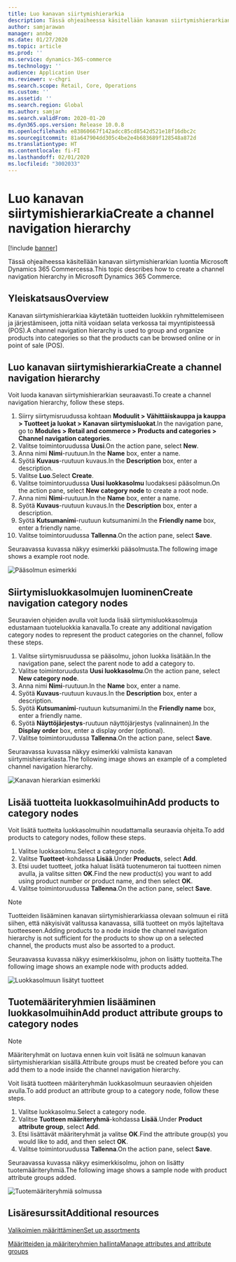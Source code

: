```yaml
---
title: Luo kanavan siirtymishierarkia
description: Tässä ohjeaiheessa käsitellään kanavan siirtymishierarkian luontia Microsoft Dynamics 365 Commercessa.
author: samjarawan
manager: annbe
ms.date: 01/27/2020
ms.topic: article
ms.prod: ''
ms.service: dynamics-365-commerce
ms.technology: ''
audience: Application User
ms.reviewer: v-chgri
ms.search.scope: Retail, Core, Operations
ms.custom: ''
ms.assetid: ''
ms.search.region: Global
ms.author: samjar
ms.search.validFrom: 2020-01-20
ms.dyn365.ops.version: Release 10.0.8
ms.openlocfilehash: e83860667f142adcc85cd8542d521e18f16dbc2c
ms.sourcegitcommit: 81a647904dd305c4be2e4b683689f128548a872d
ms.translationtype: HT
ms.contentlocale: fi-FI
ms.lasthandoff: 02/01/2020
ms.locfileid: "3002033"
---
```

# <a name="create-a-channel-navigation-hierarchy"></a><span data-ttu-id="85d01-103">Luo kanavan siirtymishierarkia</span><span class="sxs-lookup"><span data-stu-id="85d01-103">Create a channel navigation hierarchy</span></span>


[!include [banner](includes/banner.md)]

<span data-ttu-id="85d01-104">Tässä ohjeaiheessa käsitellään kanavan siirtymishierarkian luontia Microsoft Dynamics 365 Commercessa.</span><span class="sxs-lookup"><span data-stu-id="85d01-104">This topic describes how to create a channel navigation hierarchy in Microsoft Dynamics 365 Commerce.</span></span>

## <a name="overview"></a><span data-ttu-id="85d01-105">Yleiskatsaus</span><span class="sxs-lookup"><span data-stu-id="85d01-105">Overview</span></span>

<span data-ttu-id="85d01-106">Kanavan siirtymishierarkiaa käytetään tuotteiden luokkiin ryhmittelemiseen ja järjestämiseen, jotta niitä voidaan selata verkossa tai myyntipisteessä (POS).</span><span class="sxs-lookup"><span data-stu-id="85d01-106">A channel navigation hierarchy is used to group and organize products into categories so that the products can be browsed online or in point of sale (POS).</span></span>

## <a name="create-a-channel-navigation-hierarchy"></a><span data-ttu-id="85d01-107">Luo kanavan siirtymishierarkia</span><span class="sxs-lookup"><span data-stu-id="85d01-107">Create a channel navigation hierarchy</span></span>

<span data-ttu-id="85d01-108">Voit luoda kanavan siirtymishierarkian seuraavasti.</span><span class="sxs-lookup"><span data-stu-id="85d01-108">To create a channel navigation hierarchy, follow these steps.</span></span>

1. <span data-ttu-id="85d01-109">Siirry siirtymisruudussa kohtaan **Moduulit \> Vähittäiskauppa ja kauppa \> Tuotteet ja luokat \> Kanavan siirtymisluokat**.</span><span class="sxs-lookup"><span data-stu-id="85d01-109">In the navigation pane, go to **Modules \> Retail and commerce \> Products and categories \> Channel navigation categories**.</span></span>
1. <span data-ttu-id="85d01-110">Valitse toimintoruudussa **Uusi**.</span><span class="sxs-lookup"><span data-stu-id="85d01-110">On the action pane, select **New**.</span></span>
1. <span data-ttu-id="85d01-111">Anna nimi **Nimi**-ruutuun.</span><span class="sxs-lookup"><span data-stu-id="85d01-111">In the **Name** box, enter a name.</span></span>
1. <span data-ttu-id="85d01-112">Syötä **Kuvaus**-ruutuun kuvaus.</span><span class="sxs-lookup"><span data-stu-id="85d01-112">In the **Description** box, enter a description.</span></span>
1. <span data-ttu-id="85d01-113">Valitse **Luo**.</span><span class="sxs-lookup"><span data-stu-id="85d01-113">Select **Create**.</span></span>
1. <span data-ttu-id="85d01-114">Valitse toimintoruudussa **Uusi luokkasolmu** luodaksesi pääsolmun.</span><span class="sxs-lookup"><span data-stu-id="85d01-114">On the action pane, select **New category node** to create a root node.</span></span>
1. <span data-ttu-id="85d01-115">Anna nimi **Nimi**-ruutuun.</span><span class="sxs-lookup"><span data-stu-id="85d01-115">In the **Name** box, enter a name.</span></span>
1. <span data-ttu-id="85d01-116">Syötä **Kuvaus**-ruutuun kuvaus.</span><span class="sxs-lookup"><span data-stu-id="85d01-116">In the **Description** box, enter a description.</span></span>
1. <span data-ttu-id="85d01-117">Syötä **Kutsumanimi**-ruutuun kutsumanimi.</span><span class="sxs-lookup"><span data-stu-id="85d01-117">In the **Friendly name** box, enter a friendly name.</span></span>
1. <span data-ttu-id="85d01-118">Valitse toimintoruudussa **Tallenna**.</span><span class="sxs-lookup"><span data-stu-id="85d01-118">On the action pane, select **Save**.</span></span>

<span data-ttu-id="85d01-119">Seuraavassa kuvassa näkyy esimerkki pääsolmusta.</span><span class="sxs-lookup"><span data-stu-id="85d01-119">The following image shows a example root node.</span></span>

![Pääsolmun esimerkki](media/create-channel-hierarchy-1.png)

## <a name="create-navigation-category-nodes"></a><span data-ttu-id="85d01-121">Siirtymisluokkasolmujen luominen</span><span class="sxs-lookup"><span data-stu-id="85d01-121">Create navigation category nodes</span></span>

<span data-ttu-id="85d01-122">Seuraavien ohjeiden avulla voit luoda lisää siirtymisluokkasolmuja edustamaan tuoteluokkia kanavalla.</span><span class="sxs-lookup"><span data-stu-id="85d01-122">To create any additional navigation category nodes to represent the product categories on the channel, follow these steps.</span></span>

1. <span data-ttu-id="85d01-123">Valitse siirtymisruudussa se pääsolmu, johon luokka lisätään.</span><span class="sxs-lookup"><span data-stu-id="85d01-123">In the navigation pane, select the parent node to add a category to.</span></span>
1. <span data-ttu-id="85d01-124">Valitse toimintoruudusta **Uusi luokkasolmu**.</span><span class="sxs-lookup"><span data-stu-id="85d01-124">On the action pane, select **New category node**.</span></span>
1. <span data-ttu-id="85d01-125">Anna nimi **Nimi**-ruutuun.</span><span class="sxs-lookup"><span data-stu-id="85d01-125">In the **Name** box, enter a name.</span></span>
1. <span data-ttu-id="85d01-126">Syötä **Kuvaus**-ruutuun kuvaus.</span><span class="sxs-lookup"><span data-stu-id="85d01-126">In the **Description** box, enter a description.</span></span>
1. <span data-ttu-id="85d01-127">Syötä **Kutsumanimi**-ruutuun kutsumanimi.</span><span class="sxs-lookup"><span data-stu-id="85d01-127">In the **Friendly name** box, enter a friendly name.</span></span>
1. <span data-ttu-id="85d01-128">Syötä **Näyttöjärjestys**-ruutuun näyttöjärjestys (valinnainen).</span><span class="sxs-lookup"><span data-stu-id="85d01-128">In the **Display order** box, enter a display order (optional).</span></span>
1. <span data-ttu-id="85d01-129">Valitse toimintoruudussa **Tallenna**.</span><span class="sxs-lookup"><span data-stu-id="85d01-129">On the action pane, select **Save**.</span></span>

<span data-ttu-id="85d01-130">Seuraavassa kuvassa näkyy esimerkki valmiista kanavan siirtymishierarkiasta.</span><span class="sxs-lookup"><span data-stu-id="85d01-130">The following image shows an example of a completed channel navigation hierarchy.</span></span>

![Kanavan hierarkian esimerkki](media/create-channel-hierarchy-2.png)

## <a name="add-products-to-category-nodes"></a><span data-ttu-id="85d01-132">Lisää tuotteita luokkasolmuihin</span><span class="sxs-lookup"><span data-stu-id="85d01-132">Add products to category nodes</span></span>

<span data-ttu-id="85d01-133">Voit lisätä tuotteita luokkasolmuihin noudattamalla seuraavia ohjeita.</span><span class="sxs-lookup"><span data-stu-id="85d01-133">To add products to category nodes, follow these steps.</span></span>

1. <span data-ttu-id="85d01-134">Valitse luokkasolmu.</span><span class="sxs-lookup"><span data-stu-id="85d01-134">Select a category node.</span></span>
1. <span data-ttu-id="85d01-135">Valitse **Tuotteet**-kohdassa **Lisää**.</span><span class="sxs-lookup"><span data-stu-id="85d01-135">Under **Products**, select **Add**.</span></span>
1. <span data-ttu-id="85d01-136">Etsi uudet tuotteet, jotka haluat lisätä tuotenumeron tai tuotteen nimen avulla, ja valitse sitten **OK**.</span><span class="sxs-lookup"><span data-stu-id="85d01-136">Find the new product(s) you want to add using product number or product name, and then select **OK**.</span></span>
1. <span data-ttu-id="85d01-137">Valitse toimintoruudussa **Tallenna**.</span><span class="sxs-lookup"><span data-stu-id="85d01-137">On the action pane, select **Save**.</span></span>

> [!NOTE]
> <span data-ttu-id="85d01-138">Tuotteiden lisääminen kanavan siirtymishierarkiassa olevaan solmuun ei riitä siihen, että näkyisivät valitussa kanavassa, sillä tuotteet on myös lajiteltava tuotteeseen.</span><span class="sxs-lookup"><span data-stu-id="85d01-138">Adding products to a node inside the channel navigation hierarchy is not sufficient for the products to show up on a selected channel, the products must also be assorted to a product.</span></span>

<span data-ttu-id="85d01-139">Seuraavassa kuvassa näkyy esimerkkisolmu, johon on lisätty tuotteita.</span><span class="sxs-lookup"><span data-stu-id="85d01-139">The following image shows an example node with products added.</span></span>

![Luokkasolmuun lisätyt tuotteet](media/create-channel-hierarchy-3.png)

## <a name="add-product-attribute-groups-to-category-nodes"></a><span data-ttu-id="85d01-141">Tuotemääriteryhmien lisääminen luokkasolmuihin</span><span class="sxs-lookup"><span data-stu-id="85d01-141">Add product attribute groups to category nodes</span></span>

> [!NOTE]
> <span data-ttu-id="85d01-142">Määriteryhmät on luotava ennen kuin voit lisätä ne solmuun kanavan siirtymishierarkian sisällä.</span><span class="sxs-lookup"><span data-stu-id="85d01-142">Attribute groups must be created before you can add them to a node inside the channel navigation hierarchy.</span></span>

<span data-ttu-id="85d01-143">Voit lisätä tuotteen määriteryhmän luokkasolmuun seuraavien ohjeiden avulla.</span><span class="sxs-lookup"><span data-stu-id="85d01-143">To add product an attribute group to a category node, follow these steps.</span></span>

1. <span data-ttu-id="85d01-144">Valitse luokkasolmu.</span><span class="sxs-lookup"><span data-stu-id="85d01-144">Select a category node.</span></span>
1. <span data-ttu-id="85d01-145">Valitse **Tuotteen määriteryhmä**-kohdassa **Lisää**.</span><span class="sxs-lookup"><span data-stu-id="85d01-145">Under **Product attribute group**, select **Add**.</span></span>
1. <span data-ttu-id="85d01-146">Etsi lisättävät määriteryhmät ja valitse **OK**.</span><span class="sxs-lookup"><span data-stu-id="85d01-146">Find the attribute group(s) you would like to add, and then select **OK**.</span></span>
1. <span data-ttu-id="85d01-147">Valitse toimintoruudussa **Tallenna**.</span><span class="sxs-lookup"><span data-stu-id="85d01-147">On the action pane, select **Save**.</span></span>

<span data-ttu-id="85d01-148">Seuraavassa kuvassa näkyy esimerkkisolmu, johon on lisätty tuotemääriteryhmiä.</span><span class="sxs-lookup"><span data-stu-id="85d01-148">The following image shows a sample node with product attribute groups added.</span></span>

![Tuotemääriteryhmiä solmussa](media/create-channel-hierarchy-4.png)

## <a name="additional-resources"></a><span data-ttu-id="85d01-150">Lisäresurssit</span><span class="sxs-lookup"><span data-stu-id="85d01-150">Additional resources</span></span>

[<span data-ttu-id="85d01-151">Valikoimien määrittäminen</span><span class="sxs-lookup"><span data-stu-id="85d01-151">Set up assortments</span></span>](set-up-assortments.md)

[<span data-ttu-id="85d01-152">Määritteiden ja määriteryhmien hallinta</span><span class="sxs-lookup"><span data-stu-id="85d01-152">Manage attributes and attribute groups</span></span>](attribute-attributegroups-lifecycle.md)
